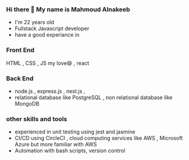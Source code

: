 ### Hi there 👋 My name is Mahmoud Alnakeeb 
- I'm 22 years old 
- Fullstack Javascript developer 
- have a good experiance in 
### Front End
HTML , CSS , JS my love😄 , react 
### Back End 
- node.js , express.js , nest.js ,
- relational database like PostgreSQL , non relational database like MongoDB 
### other skills and tools
- experienced in unit testing using jest and jasmine
- CI/CD using CircleCI , cloud computing services like AWS , Microsoft Azure but more familiar with AWS
- Automation with bash scripts, version control


